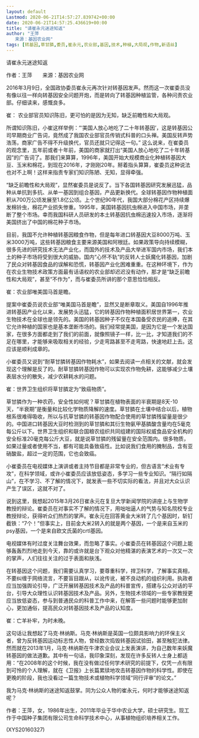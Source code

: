 ```yaml
---
layout: default
Lastmod: 2020-06-21T14:57:27.839742+00:00
date: 2020-06-21T14:57:25.436619+00:00
title: "请崔永元迷途知返"
author: "王萍
　　来源：基因农业网"
tags: [转基因,草甘膦,委员,崔永元,农业部,基因,技术,种植,大局观,作物,新语丝]
---
```


请崔永元迷途知返

作者：王萍　　来源：基因农业网

2016年3月9日，全国政协委员崔永元再次针对转基因发声。然而这一次崔委员没有像以往一样向转基因安全问题开炮，而是转向了转基因种植监管，各种问责农业部。仔细读来，感慨良多。

崔： 农业部官员知识陈旧，更可怕的是因为无知，缺乏前瞻性和大局观。

所谓知识陈旧，小崔这样举例：“‘美国人放心地吃了二十年转基因’，这是转基因公司早期商业广告词，竟然成了我国农业部官员传销式科普的口头禅。美国反转声势浩荡，商家广告不得不升级换代，官员还就只记得这一句。” 这么说来，在崔委员的观念里，五年前或者十年前，美国的商家就打出“美国人放心地吃了二十年转基因”的广告词了。那我们来算算，1996年，美国开始大规模商业化种植转基因大豆、玉米和棉花，到现在2016年，才刚刚20年。掰着指头算算，崔委员这种说法也对不上啊！这样来指责专家们知识陈陋、无知，显得牵强。

“缺乏前瞻性和大局观”，显然崔委员是说反了。当下各国转基因研究发展迅猛，品种从单抗到多抗、从单一基因到组合基因，产品更新换代。全球转基因作物种植面积从700万公顷发展至1.8亿公顷。上个世纪90年代，我国大部分棉花产区持续爆发棉铃虫，棉花产业损失惨重。1995年，美国转基因抗虫棉进入中国市场，并垄断了整个市场。幸而我国科研人员研发的本土转基因抗虫棉迅速投入市场，逐渐将美国挤出了中国的棉花种子市场。

目前，我国不允许种植转基因粮食作物，但是每年进口转基因大豆8000万吨、玉米3000万吨，这些转基因粮食主要来源美国和阿根廷。如果政策导向持续模糊，很多先进的研究技术无法产业化，而国外的技术及产品大举进军国内市场，我们本土的种子市场将受到很大的威胁。国内“心怀不轨”的反转人士妖魔化转基因，加剧了民众对转基因食品的误解和恐慌，转基因产业化困难重重。在这种环境下，作为在农业生物技术政策方面最有话语权的农业部却迟迟没有动作，那才是“缺乏前瞻性和大局观”，甚至“不作为”，而与崔委员所讲的那个意思恰恰相反。

崔：农业部唯美国马首是瞻。

提案中崔委员说农业部“唯美国马首是瞻”，显然又是断章取义。美国自1996年推进转基因产业化以来，发展势头迅猛，它的转基因作物种植面积居世界第一，农业生物技术在全球也是领先的。美国的转基因种子不仅在本国备受农民的追捧，在其它允许种植的国家也是基本垄断市场的。我们经常提美国，是因为它是一个发达国家，在很多方面都走到了我们的前面，就像照镜子一样，比一比，才知道我们的不足在哪里，才能够来吸取相关的经验，少走弯路甚至不走弯路，快速地赶上去。这应该是顺利成章的。

小崔委员又说到“耐草甘膦转基因作物耗水”，如果去阅读一点相关的文献，就会发现这个理解是反了的。耐草甘膦转基因作物可以实现农作物免耕，这能够减少土壤表层水分的散失，减少农耕耗水的问题。

崔：世界卫生组织将草甘膦定为“致癌物质”。

草甘膦作为一种农药，安全性如何呢？草甘膦在植物表面的半衰期是8天-10天，“半衰期”是衡量和比较化学物质降解的速度。草甘膦在土壤中结合以后，植物根系很难得吸收，所以与抗草甘膦的转基因作物配合使用的草甘膦残留量是很少的。中国进口转基因大豆时检测到的草甘膦和其衍生物氨甲基膦酸含量均在5毫克每公斤以下。世界卫生组织和联合国粮农组织共同组建的国际权威食品安全机构的安全标准20毫克每公斤大豆，就是说草甘膦的残留量在安全范围内。很多物质，如果过量或者使用不当，都有可能具备致癌性。比如说我们食用的腌制品，含有亚硝酸盐，超过一定的范围，它也会致癌。

小崔委员在电视媒体上演讲或者主持节目都是非常专业的，但古语言“术业有专攻”，在科学领域，或许小崔委员应该放低姿态，多学习一些专业知识。“隔行如隔山”，在不学习、不了解的情况下，就发表一些不切实际的看法，并且对大众认识产生了误区，这就不对了。

说到这里，我想起2015年3月26日崔永元在复旦大学新闻学院的讲座上与生物学教授的辩论。崔委员在对事实不了解的情况下，用咄咄逼人的气势与知名院校专业教授辩论，获得听众们热烈的掌声。崔永元在回答黄金大米转了几个基因时，斩钉截铁：“7个！”但事实上，目前金大米2转入的就是两个基因，一个是来自玉米的psy基因，一个是来自欧文氏菌的crtl基因。

电视媒体有时过度关注舞台效果，而忽略了事实。小崔委员在转基因这个问题上能够轰轰烈烈地走到今天，靠的或许就是台下观众对他精湛的表演艺术的一次又一次的掌声，人们往往关注的过于表面和肤浅。

在转基因这个问题，我们需要认真学习，要尊重科学，捍卫科学，了解事实真相，不要纠缠于网络流言，不要盲目跟从，以讹传讹，被不良动机的组织利用。执政者应当加强舆论引导，广泛开展转基因技术及产品的科普宣传，搭建与公众对话的平台，引导大众理性认识转基因技术及产品。另外，生物技术领域的一些专家教授更应当放低姿态，参与到普通民众的科普工作中来，在解答一些问题时能够更加耐心，更加通俗，提高民众对转基因技术及产品的认知度。

崔：亡羊补牢，为时未晚。

这句话让我想起了马克·林纳斯。马克·林纳斯是英国一位颇具影响力的环保主义者，曾为反转基因运动标志性人物，曾经数次捣毁转基因试验田，甚至触犯法律。然而就在2013年1月，马克·林纳斯在牛津农业会议上发表演讲，为自己数年来妖魔转基因的做法道歉。其中有一句话，我印象深刻，发现在许多反转人士身上都适用：“在2008年的这个时候，我在没有做过任何学术研究的前提下，仅凭一点有限到可怜的个人理解，就在《卫报》上长篇累牍地攻击转基因作物的科学性。即使在更晚的阶段，我也没看过一篇生物技术或植物科学领域“同行评审”的论文。”

我为马克·林纳斯的迷途知返鼓掌。同为公众人物的崔永元，何时才能够迷途知返呢？

作者：王萍，女，1986年出生，2011年毕业于华中农业大学，硕士研究生。现工作于中国种子集团有限公司生命科学技术中心，从事植物组织培养相关工作。

(XYS20160327)

